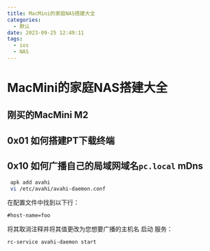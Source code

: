 ```yaml
---
title: MacMini的家庭NAS搭建大全
categories:
  - 默认
date: 2023-09-25 12:49:11
tags: 
  - ios
  - NAS
---
```


# MacMini的家庭NAS搭建大全

<!-- more -->

## 刚买的MacMini M2



## 0x01 如何搭建PT下载终端

## 0x10 如何广播自己的局域网域名`pc.local` mDns

```sh 
 apk add avahi
 vi /etc/avahi/avahi-daemon.conf
```

在配置文件中找到以下行：

```
#host-name=foo
```
将其取消注释并将其值更改为您想要广播的主机名 
启动   服务：
``` 
rc-service avahi-daemon start
```

